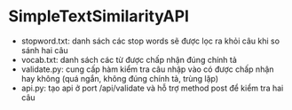 # SimpleTextSimilarityAPI
  - stopword.txt: danh sách các stop words sẽ được lọc ra khỏi câu khi so sánh hai câu
  - vocab.txt: danh sách các từ được chấp nhận đúng chính tả
  - validate.py: cung cấp hàm kiểm tra câu nhập vào có được chấp nhận hay không (quá ngắn, không đúng chính tả, trùng lặp)
  - api.py: tạo api ở port /api/validate và hỗ trợ method post để kiểm tra hai câu
